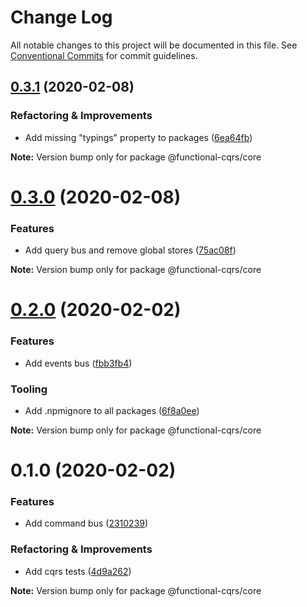 # Change Log

All notable changes to this project will be documented in this file.
See [Conventional Commits](https://conventionalcommits.org) for commit guidelines.

## [0.3.1](https://github.com/TheUnderScorer/functional-cqrs/compare/@functional-cqrs/core@0.3.0...@functional-cqrs/core@0.3.1) (2020-02-08)


### Refactoring & Improvements

- Add missing "typings" property to packages ([6ea64fb](https://github.com/TheUnderScorer/functional-cqrs/commit/6ea64fb3bbd273c67119058dd70e60b16a4d2c6d))

**Note:** Version bump only for package @functional-cqrs/core





# [0.3.0](https://github.com/TheUnderScorer/functional-cqrs/compare/@functional-cqrs/core@0.2.0...@functional-cqrs/core@0.3.0) (2020-02-08)


### Features

- Add query bus and remove global stores ([75ac08f](https://github.com/TheUnderScorer/functional-cqrs/commit/75ac08f41fc194880704fdd65a5e8badaca9dd26))

**Note:** Version bump only for package @functional-cqrs/core





# [0.2.0](https://github.com/TheUnderScorer/functional-cqrs/compare/@functional-cqrs/core@0.1.0...@functional-cqrs/core@0.2.0) (2020-02-02)


### Features

- Add events bus ([fbb3fb4](https://github.com/TheUnderScorer/functional-cqrs/commit/fbb3fb4225c486c9763331134ef35c735169b1e6))


### Tooling

- Add .npmignore to all packages ([6f8a0ee](https://github.com/TheUnderScorer/functional-cqrs/commit/6f8a0ee1d87bb4790580df49ab54d7b1a67971f7))

**Note:** Version bump only for package @functional-cqrs/core





# 0.1.0 (2020-02-02)


### Features

- Add command bus ([2310239](https://github.com/TheUnderScorer/functional-cqrs/commit/2310239f98893fffa8fc347e7a217205a2ef24a6))


### Refactoring & Improvements

- Add cqrs tests ([4d9a262](https://github.com/TheUnderScorer/functional-cqrs/commit/4d9a2629932a49a4f921e8b6cced528aa469e5b6))

**Note:** Version bump only for package @functional-cqrs/core

